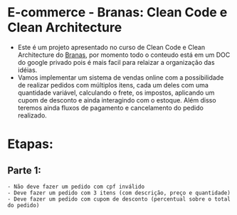 # E-commerce - Branas: Clean Code e Clean Architecture
- Este é um projeto apresentado no curso de Clean Code e Clean Architecture do [Branas](https://app.branas.io/), por momento todo o conteudo está em um DOC do google privado pois é mais facil para relaizar a organização das idéias. 
- Vamos implementar um sistema de vendas online com a possibilidade de realizar pedidos com múltiplos itens, cada um deles com uma quantidade variável, calculando o frete, os impostos, aplicando um cupom de desconto e ainda interagindo com o estoque. Além disso teremos ainda fluxos de pagamento e cancelamento do pedido realizado.

# Etapas:
## Parte 1:
    - Não deve fazer um pedido com cpf inválido
    - Deve fazer um pedido com 3 itens (com descrição, preço e quantidade)
    - Deve fazer um pedido com cupom de desconto (percentual sobre o total do pedido)

